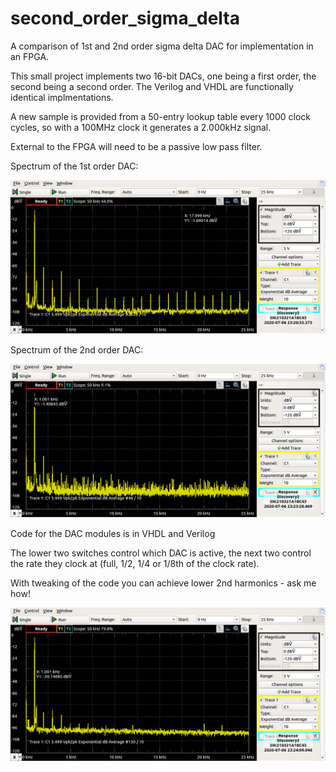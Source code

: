 # second_order_sigma_delta
A comparison of 1st and 2nd order sigma delta DAC for implementation in an FPGA.

This small project implements two 16-bit DACs, one being a first order, the second being a second order. The Verilog and VHDL are functionally identical implmentations.

A new sample is provided from a 50-entry lookup table every 1000 clock cycles, so with a 100MHz clock it generates a 2.000kHz signal.

External to the FPGA will need to be a passive low pass filter.

Spectrum of the 1st order DAC:

![First order spectrum](dac_1st_order.png)

Spectrum of the 2nd order DAC:

![second order spectrum](dac_2nd_order.png)

Code for the DAC modules is in VHDL and Verilog

The lower two switches control which DAC is active, the next two control the rate they clock at (full, 1/2, 1/4 or 1/8th of the clock rate).

With tweaking of the code you can achieve lower 2nd harmonics - ask me how!

![second order spectrum](dac_2nd_order_tweaked.png)
